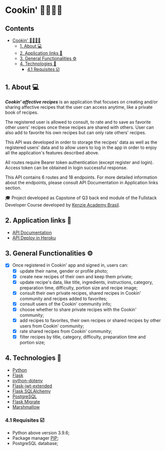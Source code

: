 # Cookin' 🧑‍🍳📓💟

<h2>Contents</h2>

- [Cookin' 🧑‍🍳📓💟](#cookin-)
  - [1. About 💻](#1-about-)
  - [2. Application links 🔗](#2-application-links-)
  - [3. General Functionalities ⚙️](#3-general-functionalities-️)
  - [4. Technologies 🧰](#4-technologies-)
    - [4.1 Requisites ☑️](#41-requisites-️)

<a name="about"></a>

## 1. About 💻

**_Cookin' affective recipes_** is an application that focuses on creating and/or sharing affective recipes that the user can access anytime, like a private book of recipes.

The registered user is allowed to consult, to rate and to save as favorite other users' recipes once these recipes are shared with others. User can also add to favorite his own recipes but can only rate others' recipes.

This API was developed in order to storage the recipes' data as well as the registered users' data and to allow users to log in the app in order to enjoy all the application's features described above.

All routes require Bearer token authentication (except register and login). Access token can be obtained in login successful response.

This API contains 6 routes and 18 endpoints. For more detailed information about the endpoints, please consult API Documentation in Application links section.

🎓 Project developed as Capstone of Q3 back end module of the Fullstack Developer Course developed by [Kenzie Academy Brasil](https://kenzie.com.br/v2/).

<a name="links"></a>

## 2. Application links 🔗

- <a name="API documentation" href="https://documenter.getpostman.com/view/19787362/UVksLDvG" target="_blank">API Documentation</a>
- <a name="API deploy in Heroku" href="https://dashboard.heroku.com/apps/cookin-api-capstone" target="_blank">API Deploy in Heroku</a>

## 3. General Functionalities ⚙️

- [x] Once registered in Cookin' app and signed in, users can:
  - [x] update their name, gender or profile photo;
  - [x] create new recipes of their own and keep them private;
  - [x] update recipe's data, like title, ingredients, instructions, category, preparation time, difficulty, portion size and recipe image;
  - [x] consult their own private recipes, shared recipes in Cookin' community and recipes added to favorites;
  - [x] consult users of the Cookin' community info;
  - [x] choose whether to share private recipes with the Cookin' community;
  - [x] add recipes to favorites, their own recipes or shared recipes by other users from Cookin' community;
  - [x] rate shared recipes from Cookin' community;
  - [x] filter recipes by title, category, difficulty, preparation time and portion size;

<a name="solucao"></a>

## 4. Technologies 🧰

- <a name="python" href="https://docs.python.org/3/" target="_blank">Python</a>
- <a name="flask" href="https://flask.palletsprojects.com/en/2.0.x/" target="_blank">Flask</a>
- <a name="python.env" href="https://pypi.org/project/python-dotenv/" target="_blank">python-dotenv</a>
- <a name="flask-jwt" href="https://flask-jwt-extended.readthedocs.io/en/stable/" target="_blank">Flask-jwt-extended</a>
- <a name="flask=sql" href="https://flask-sqlalchemy.palletsprojects.com/en/2.x/" target="_blank">Flask SQLAlchemy</a>
- <a name="postgreSQL" href="https://www.postgresql.org/docs/" target="_blank">PostgreSQL</a>
- <a name="flask-m" href="https://flask-migrate.readthedocs.io/en/latest/" target="_blank">Flask Migrate</a>
- <a name="marshmallow" href="https://marshmallow.readthedocs.io/en/stable/index.html" target="_blank">Marshmallow</a>

<a name="techs"></a>

### 4.1 Requisites ☑️

- Python above version 3.9.6;
- Package manager <a name="pip" href="https://pip.pypa.io/en/stable/" target="_blank">PIP</a>;
- PostgreSQL database;

<a name="devs"></a>
